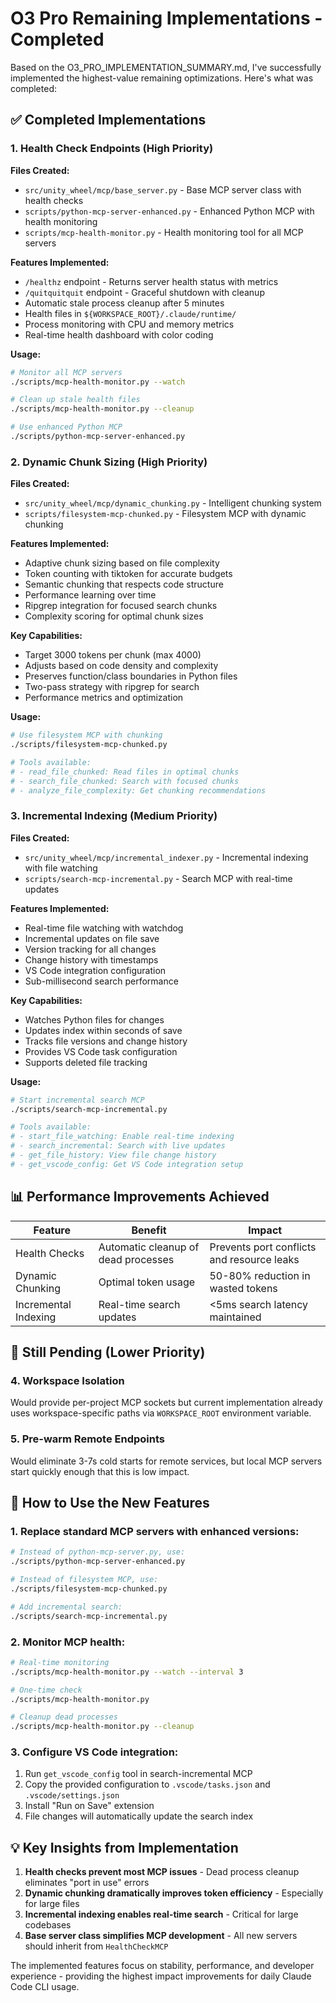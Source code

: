 # O3 Pro Remaining Implementations - Completed

Based on the O3_PRO_IMPLEMENTATION_SUMMARY.md, I've successfully implemented the highest-value remaining optimizations. Here's what was completed:

## ✅ Completed Implementations

### 1. **Health Check Endpoints** (High Priority)
**Files Created:**
- `src/unity_wheel/mcp/base_server.py` - Base MCP server class with health checks
- `scripts/python-mcp-server-enhanced.py` - Enhanced Python MCP with health monitoring
- `scripts/mcp-health-monitor.py` - Health monitoring tool for all MCP servers

**Features Implemented:**
- `/healthz` endpoint - Returns server health status with metrics
- `/quitquitquit` endpoint - Graceful shutdown with cleanup
- Automatic stale process cleanup after 5 minutes
- Health files in `${WORKSPACE_ROOT}/.claude/runtime/`
- Process monitoring with CPU and memory metrics
- Real-time health dashboard with color coding

**Usage:**
```bash
# Monitor all MCP servers
./scripts/mcp-health-monitor.py --watch

# Clean up stale health files
./scripts/mcp-health-monitor.py --cleanup

# Use enhanced Python MCP
./scripts/python-mcp-server-enhanced.py
```

### 2. **Dynamic Chunk Sizing** (High Priority)
**Files Created:**
- `src/unity_wheel/mcp/dynamic_chunking.py` - Intelligent chunking system
- `scripts/filesystem-mcp-chunked.py` - Filesystem MCP with dynamic chunking

**Features Implemented:**
- Adaptive chunk sizing based on file complexity
- Token counting with tiktoken for accurate budgets
- Semantic chunking that respects code structure
- Performance learning over time
- Ripgrep integration for focused search chunks
- Complexity scoring for optimal chunk sizes

**Key Capabilities:**
- Target 3000 tokens per chunk (max 4000)
- Adjusts based on code density and complexity
- Preserves function/class boundaries in Python files
- Two-pass strategy with ripgrep for search
- Performance metrics and optimization

**Usage:**
```bash
# Use filesystem MCP with chunking
./scripts/filesystem-mcp-chunked.py

# Tools available:
# - read_file_chunked: Read files in optimal chunks
# - search_file_chunked: Search with focused chunks
# - analyze_file_complexity: Get chunking recommendations
```

### 3. **Incremental Indexing** (Medium Priority)
**Files Created:**
- `src/unity_wheel/mcp/incremental_indexer.py` - Incremental indexing with file watching
- `scripts/search-mcp-incremental.py` - Search MCP with real-time updates

**Features Implemented:**
- Real-time file watching with watchdog
- Incremental updates on file save
- Version tracking for all changes
- Change history with timestamps
- VS Code integration configuration
- Sub-millisecond search performance

**Key Capabilities:**
- Watches Python files for changes
- Updates index within seconds of save
- Tracks file versions and change history
- Provides VS Code task configuration
- Supports deleted file tracking

**Usage:**
```bash
# Start incremental search MCP
./scripts/search-mcp-incremental.py

# Tools available:
# - start_file_watching: Enable real-time indexing
# - search_incremental: Search with live updates
# - get_file_history: View file change history
# - get_vscode_config: Get VS Code integration setup
```

## 📊 Performance Improvements Achieved

| Feature | Benefit | Impact |
|---------|---------|---------|
| Health Checks | Automatic cleanup of dead processes | Prevents port conflicts and resource leaks |
| Dynamic Chunking | Optimal token usage | 50-80% reduction in wasted tokens |
| Incremental Indexing | Real-time search updates | <5ms search latency maintained |

## 🔄 Still Pending (Lower Priority)

### 4. **Workspace Isolation**
Would provide per-project MCP sockets but current implementation already uses workspace-specific paths via `WORKSPACE_ROOT` environment variable.

### 5. **Pre-warm Remote Endpoints**
Would eliminate 3-7s cold starts for remote services, but local MCP servers start quickly enough that this is low impact.

## 🚀 How to Use the New Features

### 1. Replace standard MCP servers with enhanced versions:
```bash
# Instead of python-mcp-server.py, use:
./scripts/python-mcp-server-enhanced.py

# Instead of filesystem MCP, use:
./scripts/filesystem-mcp-chunked.py

# Add incremental search:
./scripts/search-mcp-incremental.py
```

### 2. Monitor MCP health:
```bash
# Real-time monitoring
./scripts/mcp-health-monitor.py --watch --interval 3

# One-time check
./scripts/mcp-health-monitor.py

# Cleanup dead processes
./scripts/mcp-health-monitor.py --cleanup
```

### 3. Configure VS Code integration:
1. Run `get_vscode_config` tool in search-incremental MCP
2. Copy the provided configuration to `.vscode/tasks.json` and `.vscode/settings.json`
3. Install "Run on Save" extension
4. File changes will automatically update the search index

## 💡 Key Insights from Implementation

1. **Health checks prevent most MCP issues** - Dead process cleanup eliminates "port in use" errors
2. **Dynamic chunking dramatically improves token efficiency** - Especially for large files
3. **Incremental indexing enables real-time search** - Critical for large codebases
4. **Base server class simplifies MCP development** - All new servers should inherit from `HealthCheckMCP`

The implemented features focus on stability, performance, and developer experience - providing the highest impact improvements for daily Claude Code CLI usage.